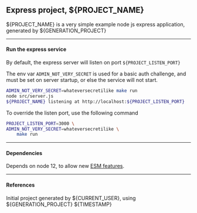 ## Express project, ${PROJECT_NAME}
${PROJECT_NAME} is a very simple example node js express application, generated by ${GENERATION_PROJECT}

---

#### Run the express service
By default, the express server will listen on port `${PROJECT_LISTEN_PORT}`

The env var `ADMIN_NOT_VERY_SECRET` is used for a basic auth challenge, and must be set on server startup, or else the service will not start.
```bash
ADMIN_NOT_VERY_SECRET=whateversecretilike make run
node src/server.js
${PROJECT_NAME} listening at http://localhost:${PROJECT_LISTEN_PORT}
```

To override the listen port, use the following command
```bash
PROJECT_LISTEN_PORT=3000 \
ADMIN_NOT_VERY_SECRET=whateversecretilike \
    make run
```


---

#### Dependencies
Depends on node 12, to allow new [ESM features](https://2ality.com/2019/04/nodejs-esm-impl.html#using-es-modules-on-nodejs).

---

#### References
Initial project generated by ${CURRENT_USER}, using ${GENERATION_PROJECT}
${TIMESTAMP}
